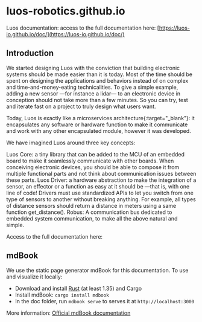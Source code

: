 # luos-robotics.github.io
Luos documentation: access to the full documentation here: [https://luos-io.github.io/doc/](https://luos-io.github.io/doc/)

## Introduction
We started designing Luos with the conviction that building electronic systems should be made easier than it is today. Most of the time should be spent on designing the applications and behaviors instead of on complex and time-and-money-eating technicalities. To give a simple example, adding a new sensor —for instance a lidar— to an electronic device in conception should not take more than a few minutes. So you can try, test and iterate fast on a project to truly design what users want.

Today, Luos is exactly like a microservices architecture{:target="_blank"}: it encapsulates any software or hardware function to make it communicate and work with any other encapsulated module, however it was developed.

We have imagined Luos around three key concepts:

Luos Core: a tiny library that can be added to the MCU of an embedded board to make it seamlessly communicate with other boards. When conceiving electronic devices, you should be able to compose it from multiple functional parts and not think about communication issues between these parts.
Luos Driver: a hardware abstraction to make the integration of a sensor, an effector or a function as easy at it should be —that is, with one line of code! Drivers must use standardized APIs to let you switch from one type of sensors to another without breaking anything. For example, all types of distance sensors should return a distance in meters using a same function get_distance().
Robus: A communication bus dedicated to embedded system communication, to make all the above natural and simple.

Access to the full documentation here: [](https://luos-io.github.io/doc/)

## mdBook

We use the static page generator mdBook for this documentation.
To use and visualize it locally:

 - Download and install [Rust](https://www.rust-lang.org/) (at least 1.35) and Cargo
 - Install mdBook: `cargo install mdbook`
 - In the doc folder, run `mdbook serve` to serves it at `http://localhost:3000`
 
More information: [Official mdBook documentation](https://rust-lang.github.io/mdBook/index.html)